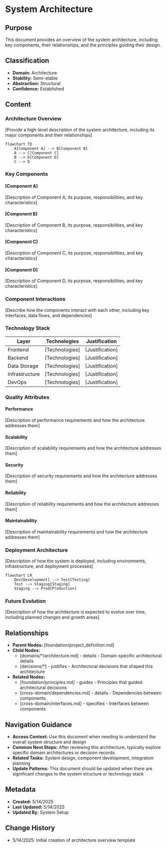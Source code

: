 # System Architecture

## Purpose
This document provides an overview of the system architecture, including key components, their relationships, and the principles guiding their design.

## Classification
- **Domain:** Architecture
- **Stability:** Semi-stable
- **Abstraction:** Structural
- **Confidence:** Established

## Content

### Architecture Overview

[Provide a high-level description of the system architecture, including its major components and their relationships]

```mermaid
flowchart TD
    A[Component A] --> B[Component B]
    A --> C[Component C]
    B --> D[Component D]
    C --> D
```

### Key Components

#### [Component A]
[Description of Component A, its purpose, responsibilities, and key characteristics]

#### [Component B]
[Description of Component B, its purpose, responsibilities, and key characteristics]

#### [Component C]
[Description of Component C, its purpose, responsibilities, and key characteristics]

#### [Component D]
[Description of Component D, its purpose, responsibilities, and key characteristics]

### Component Interactions

[Describe how the components interact with each other, including key interfaces, data flows, and dependencies]

### Technology Stack

| Layer | Technologies | Justification |
|-------|--------------|---------------|
| Frontend | [Technologies] | [Justification] |
| Backend | [Technologies] | [Justification] |
| Data Storage | [Technologies] | [Justification] |
| Infrastructure | [Technologies] | [Justification] |
| DevOps | [Technologies] | [Justification] |

### Quality Attributes

#### Performance
[Description of performance requirements and how the architecture addresses them]

#### Scalability
[Description of scalability requirements and how the architecture addresses them]

#### Security
[Description of security requirements and how the architecture addresses them]

#### Reliability
[Description of reliability requirements and how the architecture addresses them]

#### Maintainability
[Description of maintainability requirements and how the architecture addresses them]

### Deployment Architecture

[Description of how the system is deployed, including environments, infrastructure, and deployment processes]

```mermaid
flowchart LR
    Dev[Development] --> Test[Testing]
    Test --> Staging[Staging]
    Staging --> Prod[Production]
```

### Future Evolution

[Description of how the architecture is expected to evolve over time, including planned changes and growth areas]

## Relationships
- **Parent Nodes:** [foundation/project_definition.md]
- **Child Nodes:** 
  - [domains/*/architecture.md] - details - Domain-specific architectural details
  - [decisions/*] - justifies - Architectural decisions that shaped this architecture
- **Related Nodes:** 
  - [foundation/principles.md] - guides - Principles that guided architectural decisions
  - [cross-domain/dependencies.md] - details - Dependencies between components
  - [cross-domain/interfaces.md] - specifies - Interfaces between components

## Navigation Guidance
- **Access Context:** Use this document when needing to understand the overall system structure and design
- **Common Next Steps:** After reviewing this architecture, typically explore specific domain architectures or decision records
- **Related Tasks:** System design, component development, integration planning
- **Update Patterns:** This document should be updated when there are significant changes to the system structure or technology stack

## Metadata
- **Created:** 5/14/2025
- **Last Updated:** 5/14/2025
- **Updated By:** System Setup

## Change History
- 5/14/2025: Initial creation of architecture overview template
